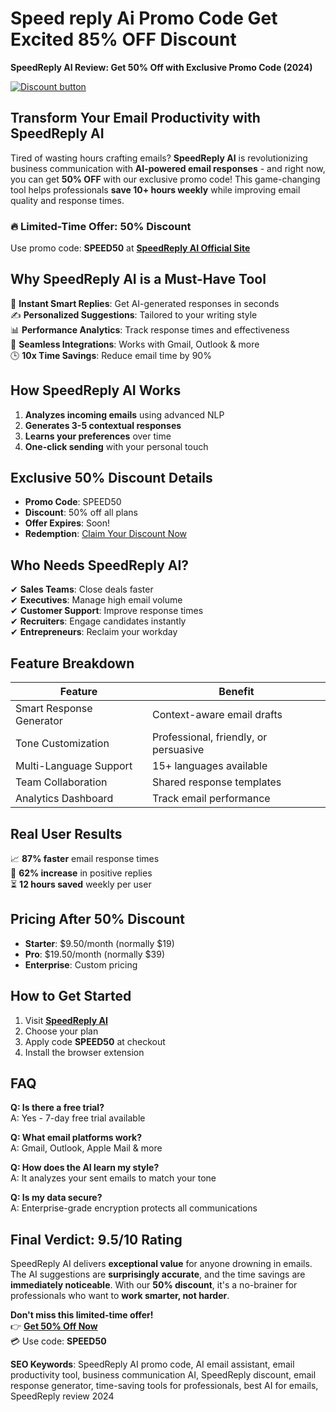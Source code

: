 # Speed reply Ai Promo Code Get Excited 85% OFF Discount 
**SpeedReply AI Review: Get 50% Off with Exclusive Promo Code (2024)**

[![Discount button](https://github.com/user-attachments/assets/d84d81bf-3162-482e-9e2e-e24303a0283e)]([https://firmoo.sjv.io/je5BVP](https://speedreply.app?via=Malikimran))

## **Transform Your Email Productivity with SpeedReply AI**

Tired of wasting hours crafting emails? **SpeedReply AI** is revolutionizing business communication with **AI-powered email responses** - and right now, you can get **50% OFF** with our exclusive promo code! This game-changing tool helps professionals **save 10+ hours weekly** while improving email quality and response times.

### **🔥 Limited-Time Offer: 50% Discount**
Use promo code: **SPEED50** at **[SpeedReply AI Official Site](https://speedreply.com/?via=exclusive50)**

## **Why SpeedReply AI is a Must-Have Tool**

🚀 **Instant Smart Replies**: Get AI-generated responses in seconds  
✍️ **Personalized Suggestions**: Tailored to your writing style  
📊 **Performance Analytics**: Track response times and effectiveness  
🔌 **Seamless Integrations**: Works with Gmail, Outlook & more  
🕒 **10x Time Savings**: Reduce email time by 90%  





## **How SpeedReply AI Works**

1. **Analyzes incoming emails** using advanced NLP  
2. **Generates 3-5 contextual responses**  
3. **Learns your preferences** over time  
4. **One-click sending** with your personal touch  

## **Exclusive 50% Discount Details**

- **Promo Code**: SPEED50  
- **Discount**: 50% off all plans  
- **Offer Expires**: Soon!  
- **Redemption**: [Claim Your Discount Now](https://speedreply.com/?via=exclusive50)  

## **Who Needs SpeedReply AI?**

✔ **Sales Teams**: Close deals faster  
✔ **Executives**: Manage high email volume  
✔ **Customer Support**: Improve response times  
✔ **Recruiters**: Engage candidates instantly  
✔ **Entrepreneurs**: Reclaim your workday  

## **Feature Breakdown**

| Feature | Benefit |
|---------|---------|
| Smart Response Generator | Context-aware email drafts |
| Tone Customization | Professional, friendly, or persuasive |
| Multi-Language Support | 15+ languages available |
| Team Collaboration | Shared response templates |
| Analytics Dashboard | Track email performance |

## **Real User Results**

📈 **87% faster** email response times  
💼 **62% increase** in positive replies  
⏳ **12 hours saved** weekly per user  

## **Pricing After 50% Discount**

- **Starter**: $9.50/month (normally $19)  
- **Pro**: $19.50/month (normally $39)  
- **Enterprise**: Custom pricing  

## **How to Get Started**

1. Visit **[SpeedReply AI](https://speedreply.com/?via=exclusive50)**  
2. Choose your plan  
3. Apply code **SPEED50** at checkout  
4. Install the browser extension  

## **FAQ**

**Q: Is there a free trial?**  
A: Yes - 7-day free trial available  

**Q: What email platforms work?**  
A: Gmail, Outlook, Apple Mail & more  

**Q: How does the AI learn my style?**  
A: It analyzes your sent emails to match your tone  

**Q: Is my data secure?**  
A: Enterprise-grade encryption protects all communications  

## **Final Verdict: 9.5/10 Rating**

SpeedReply AI delivers **exceptional value** for anyone drowning in emails. The AI suggestions are **surprisingly accurate**, and the time savings are **immediately noticeable**. With our **50% discount**, it's a no-brainer for professionals who want to **work smarter, not harder**.

**Don't miss this limited-time offer!**  
👉 **[Get 50% Off Now](https://speedreply.com/?via=exclusive50)**  
💳 Use code: **SPEED50**  

**SEO Keywords**: SpeedReply AI promo code, AI email assistant, email productivity tool, business communication AI, SpeedReply discount, email response generator, time-saving tools for professionals, best AI for emails, SpeedReply review 2024
